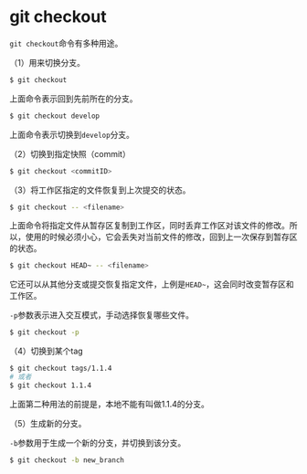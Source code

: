 # git checkout

`git checkout`命令有多种用途。

（1）用来切换分支。

```bash
$ git checkout
```

上面命令表示回到先前所在的分支。

```bash
$ git checkout develop
```

上面命令表示切换到`develop`分支。

（2）切换到指定快照（commit）

```bash
$ git checkout <commitID>
```

（3）将工作区指定的文件恢复到上次提交的状态。

```bash
$ git checkout -- <filename>
```

上面命令将指定文件从暂存区复制到工作区，同时丢弃工作区对该文件的修改。所以，使用的时候必须小心，它会丢失对当前文件的修改，回到上一次保存到暂存区的状态。

```bash
$ git checkout HEAD~ -- <filename>
```

它还可以从其他分支或提交恢复指定文件，上例是`HEAD~`，这会同时改变暂存区和工作区。

`-p`参数表示进入交互模式，手动选择恢复哪些文件。

```bash
$ git checkout -p
```

（4）切换到某个tag

```bash
$ git checkout tags/1.1.4
# 或者
$ git checkout 1.1.4
```

上面第二种用法的前提是，本地不能有叫做1.1.4的分支。

（5）生成新的分支。

`-b`参数用于生成一个新的分支，并切换到该分支。

```bash
$ git checkout -b new_branch
```
